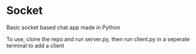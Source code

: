 # Socket
Basic socket based chat app made in Python

To use, clone the repo and run server.py, then run client.py in a seperate terminal to add a client

